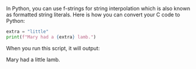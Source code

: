 In Python, you can use f-strings for string interpolation which is also known as formatted string literals. Here is how you can convert your C code to Python:

```python
extra = "little"
print(f"Mary had a {extra} lamb.")
```

When you run this script, it will output:

Mary had a little lamb.
